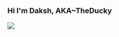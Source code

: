 ### Hi I'm Daksh, AKA~TheDucky

<img src="https://github-readme-stats.vercel.app/api?username=TheDucky&&show_icons=true&title_color=ffffff&icon_color=bb2acf&text_color=daf7dc&bg_color=151515">

<!--
**TheDucky/TheDucky** is a ✨ _special_ ✨ repository because its `README.md` (this file) appears on your GitHub profile.

Here are some ideas to get you started:

- 🔭 I’m currently working on ...
- 🌱 I’m currently learning ...
- 👯 I’m looking to collaborate on ...
- 🤔 I’m looking for help with ...
- 💬 Ask me about ...
- 📫 How to reach me: ...
- 😄 Pronouns: ...
- ⚡ Fun fact: ...
-->
